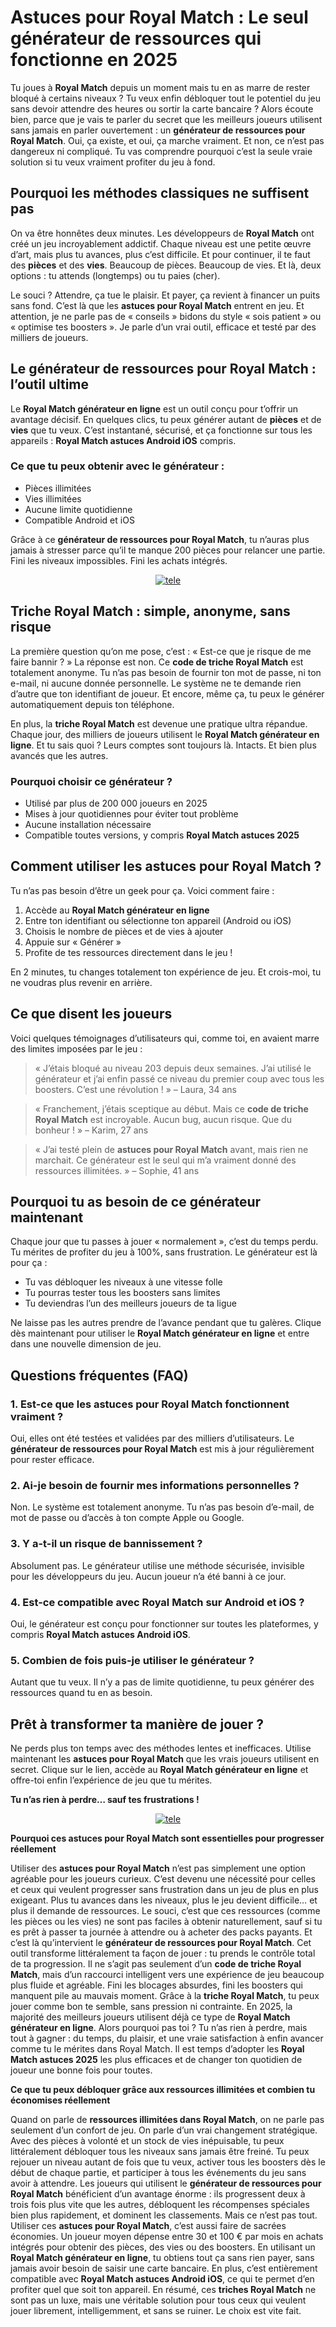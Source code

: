 <h1>Astuces pour Royal Match : Le seul générateur de ressources qui fonctionne en 2025</h1>

<p>Tu joues à <strong>Royal Match</strong> depuis un moment mais tu en as marre de rester bloqué à certains niveaux ? Tu veux enfin débloquer tout le potentiel du jeu sans devoir attendre des heures ou sortir la carte bancaire ? Alors écoute bien, parce que je vais te parler du secret que les meilleurs joueurs utilisent sans jamais en parler ouvertement : un <strong>générateur de ressources pour Royal Match</strong>. Oui, ça existe, et oui, ça marche vraiment. Et non, ce n’est pas dangereux ni compliqué. Tu vas comprendre pourquoi c’est la seule vraie solution si tu veux vraiment profiter du jeu à fond.</p>

<h2>Pourquoi les méthodes classiques ne suffisent pas</h2>

<p>On va être honnêtes deux minutes. Les développeurs de <strong>Royal Match</strong> ont créé un jeu incroyablement addictif. Chaque niveau est une petite œuvre d’art, mais plus tu avances, plus c’est difficile. Et pour continuer, il te faut des <strong>pièces</strong> et des <strong>vies</strong>. Beaucoup de pièces. Beaucoup de vies. Et là, deux options : tu attends (longtemps) ou tu paies (cher).</p>

<p>Le souci ? Attendre, ça tue le plaisir. Et payer, ça revient à financer un puits sans fond. C’est là que les <strong>astuces pour Royal Match</strong> entrent en jeu. Et attention, je ne parle pas de « conseils » bidons du style « sois patient » ou « optimise tes boosters ». Je parle d’un vrai outil, efficace et testé par des milliers de joueurs.</p>

<h2>Le générateur de ressources pour Royal Match : l’outil ultime</h2>

<p>Le <strong>Royal Match générateur en ligne</strong> est un outil conçu pour t’offrir un avantage décisif. En quelques clics, tu peux générer autant de <strong>pièces</strong> et de <strong>vies</strong> que tu veux. C’est instantané, sécurisé, et ça fonctionne sur tous les appareils : <strong>Royal Match astuces Android iOS</strong> compris.</p>

<h3>Ce que tu peux obtenir avec le générateur :</h3>
<ul>
  <li>Pièces illimitées</li>
  <li>Vies illimitées</li>
  <li>Aucune limite quotidienne</li>
  <li>Compatible Android et iOS</li>
</ul>

<p>Grâce à ce <strong>générateur de ressources pour Royal Match</strong>, tu n’auras plus jamais à stresser parce qu’il te manque 200 pièces pour relancer une partie. Fini les niveaux impossibles. Fini les achats intégrés.</p>

<p align="center">
  <a href="https://tinyurl.com/eprons">
    <img src="https://github.com/HexaRush/astuces-pour-royal-match-mis-a-jour/blob/d579b144d5513727c1af621b7726d8f45a06e9c7/tele.png" alt="tele">
  </a>
</p>

<h2>Triche Royal Match : simple, anonyme, sans risque</h2>

<p>La première question qu’on me pose, c’est : « Est-ce que je risque de me faire bannir ? » La réponse est non. Ce <strong>code de triche Royal Match</strong> est totalement anonyme. Tu n’as pas besoin de fournir ton mot de passe, ni ton e-mail, ni aucune donnée personnelle. Le système ne te demande rien d’autre que ton identifiant de joueur. Et encore, même ça, tu peux le générer automatiquement depuis ton téléphone.</p>

<p>En plus, la <strong>triche Royal Match</strong> est devenue une pratique ultra répandue. Chaque jour, des milliers de joueurs utilisent le <strong>Royal Match générateur en ligne</strong>. Et tu sais quoi ? Leurs comptes sont toujours là. Intacts. Et bien plus avancés que les autres.</p>

<h3>Pourquoi choisir ce générateur ?</h3>
<ul>
  <li>Utilisé par plus de 200 000 joueurs en 2025</li>
  <li>Mises à jour quotidiennes pour éviter tout problème</li>
  <li>Aucune installation nécessaire</li>
  <li>Compatible toutes versions, y compris <strong>Royal Match astuces 2025</strong></li>
</ul>

<h2>Comment utiliser les astuces pour Royal Match ?</h2>

<p>Tu n’as pas besoin d’être un geek pour ça. Voici comment faire :</p>
<ol>
  <li>Accède au <strong>Royal Match générateur en ligne</strong></li>
  <li>Entre ton identifiant ou sélectionne ton appareil (Android ou iOS)</li>
  <li>Choisis le nombre de pièces et de vies à ajouter</li>
  <li>Appuie sur « Générer »</li>
  <li>Profite de tes ressources directement dans le jeu !</li>
</ol>

<p>En 2 minutes, tu changes totalement ton expérience de jeu. Et crois-moi, tu ne voudras plus revenir en arrière.</p>

<h2>Ce que disent les joueurs</h2>

<p>Voici quelques témoignages d’utilisateurs qui, comme toi, en avaient marre des limites imposées par le jeu :</p>

<blockquote>
  <p>« J’étais bloqué au niveau 203 depuis deux semaines. J’ai utilisé le générateur et j’ai enfin passé ce niveau du premier coup avec tous les boosters. C’est une révolution ! » – Laura, 34 ans</p>
</blockquote>

<blockquote>
  <p>« Franchement, j’étais sceptique au début. Mais ce <strong>code de triche Royal Match</strong> est incroyable. Aucun bug, aucun risque. Que du bonheur ! » – Karim, 27 ans</p>
</blockquote>

<blockquote>
  <p>« J’ai testé plein de <strong>astuces pour Royal Match</strong> avant, mais rien ne marchait. Ce générateur est le seul qui m’a vraiment donné des ressources illimitées. » – Sophie, 41 ans</p>
</blockquote>

<h2>Pourquoi tu as besoin de ce générateur maintenant</h2>

<p>Chaque jour que tu passes à jouer « normalement », c’est du temps perdu. Tu mérites de profiter du jeu à 100%, sans frustration. Le générateur est là pour ça :</p>

<ul>
  <li>Tu vas débloquer les niveaux à une vitesse folle</li>
  <li>Tu pourras tester tous les boosters sans limites</li>
  <li>Tu deviendras l’un des meilleurs joueurs de ta ligue</li>
</ul>

<p>Ne laisse pas les autres prendre de l’avance pendant que tu galères. Clique dès maintenant pour utiliser le <strong>Royal Match générateur en ligne</strong> et entre dans une nouvelle dimension de jeu.</p>

<h2>Questions fréquentes (FAQ)</h2>

<h3>1. Est-ce que les astuces pour Royal Match fonctionnent vraiment ?</h3>
<p>Oui, elles ont été testées et validées par des milliers d’utilisateurs. Le <strong>générateur de ressources pour Royal Match</strong> est mis à jour régulièrement pour rester efficace.</p>

<h3>2. Ai-je besoin de fournir mes informations personnelles ?</h3>
<p>Non. Le système est totalement anonyme. Tu n’as pas besoin d’e-mail, de mot de passe ou d’accès à ton compte Apple ou Google.</p>

<h3>3. Y a-t-il un risque de bannissement ?</h3>
<p>Absolument pas. Le générateur utilise une méthode sécurisée, invisible pour les développeurs du jeu. Aucun joueur n’a été banni à ce jour.</p>

<h3>4. Est-ce compatible avec Royal Match sur Android et iOS ?</h3>
<p>Oui, le générateur est conçu pour fonctionner sur toutes les plateformes, y compris <strong>Royal Match astuces Android iOS</strong>.</p>

<h3>5. Combien de fois puis-je utiliser le générateur ?</h3>
<p>Autant que tu veux. Il n’y a pas de limite quotidienne, tu peux générer des ressources quand tu en as besoin.</p>

<h2>Prêt à transformer ta manière de jouer ?</h2>

<p>Ne perds plus ton temps avec des méthodes lentes et inefficaces. Utilise maintenant les <strong>astuces pour Royal Match</strong> que les vrais joueurs utilisent en secret. Clique sur le lien, accède au <strong>Royal Match générateur en ligne</strong> et offre-toi enfin l’expérience de jeu que tu mérites.</p>

<p><strong>Tu n’as rien à perdre… sauf tes frustrations !</strong></p>

<p align="center">
  <a href="https://tinyurl.com/eprons">
    <img src="https://github.com/HexaRush/astuces-pour-royal-match-mis-a-jour/blob/d579b144d5513727c1af621b7726d8f45a06e9c7/tele.png" alt="tele">
  </a>
</p>

<p><strong>Pourquoi ces astuces pour Royal Match sont essentielles pour progresser réellement</strong></p> <p>Utiliser des <strong>astuces pour Royal Match</strong> n’est pas simplement une option agréable pour les joueurs curieux. C’est devenu une nécessité pour celles et ceux qui veulent progresser sans frustration dans un jeu de plus en plus exigeant. Plus tu avances dans les niveaux, plus le jeu devient difficile… et plus il demande de ressources. Le souci, c’est que ces ressources (comme les pièces ou les vies) ne sont pas faciles à obtenir naturellement, sauf si tu es prêt à passer ta journée à attendre ou à acheter des packs payants. Et c’est là qu’intervient le <strong>générateur de ressources pour Royal Match</strong>. Cet outil transforme littéralement ta façon de jouer : tu prends le contrôle total de ta progression. Il ne s’agit pas seulement d’un <strong>code de triche Royal Match</strong>, mais d’un raccourci intelligent vers une expérience de jeu beaucoup plus fluide et agréable. Fini les blocages absurdes, fini les boosters qui manquent pile au mauvais moment. Grâce à la <strong>triche Royal Match</strong>, tu peux jouer comme bon te semble, sans pression ni contrainte. En 2025, la majorité des meilleurs joueurs utilisent déjà ce type de <strong>Royal Match générateur en ligne</strong>. Alors pourquoi pas toi ? Tu n’as rien à perdre, mais tout à gagner : du temps, du plaisir, et une vraie satisfaction à enfin avancer comme tu le mérites dans Royal Match. Il est temps d’adopter les <strong>Royal Match astuces 2025</strong> les plus efficaces et de changer ton quotidien de joueur une bonne fois pour toutes.</p>

<p><strong>Ce que tu peux débloquer grâce aux ressources illimitées et combien tu économises réellement</strong></p> <p>Quand on parle de <strong>ressources illimitées dans Royal Match</strong>, on ne parle pas seulement d’un confort de jeu. On parle d’un vrai changement stratégique. Avec des pièces à volonté et un stock de vies inépuisable, tu peux littéralement débloquer tous les niveaux sans jamais être freiné. Tu peux rejouer un niveau autant de fois que tu veux, activer tous les boosters dès le début de chaque partie, et participer à tous les événements du jeu sans avoir à attendre. Les joueurs qui utilisent le <strong>générateur de ressources pour Royal Match</strong> bénéficient d’un avantage énorme : ils progressent deux à trois fois plus vite que les autres, débloquent les récompenses spéciales bien plus rapidement, et dominent les classements. Mais ce n’est pas tout. Utiliser ces <strong>astuces pour Royal Match</strong>, c’est aussi faire de sacrées économies. Un joueur moyen dépense entre 30 et 100 € par mois en achats intégrés pour obtenir des pièces, des vies ou des boosters. En utilisant un <strong>Royal Match générateur en ligne</strong>, tu obtiens tout ça sans rien payer, sans jamais avoir besoin de saisir une carte bancaire. En plus, c’est entièrement compatible avec <strong>Royal Match astuces Android iOS</strong>, ce qui te permet d’en profiter quel que soit ton appareil. En résumé, ces <strong>triches Royal Match</strong> ne sont pas un luxe, mais une véritable solution pour tous ceux qui veulent jouer librement, intelligemment, et sans se ruiner. Le choix est vite fait.</p>
